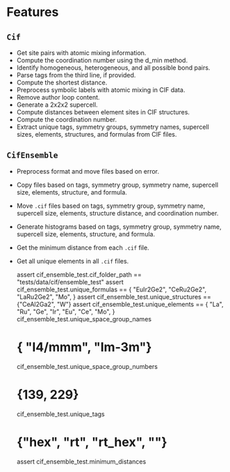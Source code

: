 
# Features

## `Cif`

- Get site pairs with atomic mixing information.
- Compute the coordination number using the d_min method.
- Identify homogeneous, heterogeneous, and all possible bond pairs.
- Parse tags from the third line, if provided.
- Compute the shortest distance.
- Preprocess symbolic labels with atomic mixing in CIF data.
- Remove author loop content.
- Generate a 2x2x2 supercell.
- Compute distances between element sites in CIF structures.
- Compute the coordination number.
- Extract unique tags, symmetry groups, symmetry names, supercell sizes, elements, structures, and formulas from CIF files.

## `CifEnsemble`

- Preprocess format and move files based on error.
- Copy files based on tags, symmetry group, symmetry name, supercell size, elements, structure, and formula.
- Move `.cif` files based on tags, symmetry group, symmetry name, supercell size, elements, structure distance, and coordination number.
- Generate histograms based on tags, symmetry group, symmetry name, supercell size, elements, structure, and formula.
- Get the minimum distance from each `.cif` file.
- Get all unique elements in all `.cif` files.


    assert cif_ensemble_test.cif_folder_path == "tests/data/cif/ensemble_test"
    assert cif_ensemble_test.unique_formulas == {
        "EuIr2Ge2",
        "CeRu2Ge2",
        "LaRu2Ge2",
        "Mo",
    }
    assert cif_ensemble_test.unique_structures == {"CeAl2Ga2", "W"}
    assert cif_ensemble_test.unique_elements == {
        "La",
        "Ru",
        "Ge",
        "Ir",
        "Eu",
        "Ce",
        "Mo",
    }
    cif_ensemble_test.unique_space_group_names
    # { "I4/mmm", "Im-3m"}
    
    cif_ensemble_test.unique_space_group_numbers
    # {139, 229}
    cif_ensemble_test.unique_tags
    # {"hex", "rt", "rt_hex", ""}

    assert cif_ensemble_test.minimum_distances